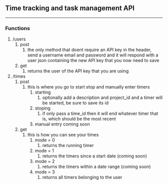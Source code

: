 ## Time tracking and task management API
-----


### Functions

1. /users
   1. post
      1. the only method that doent require an API key in the header, send a username email and password and it will respond with a user json containing the new API key that you now need to save
   2. get
      1. returns the user of the API key that you are using
2. /times
   1. post
      1. this is where you go to start stop and manually enter timers
         1. starting
            1. optionally add a description and project_id and a timer will be started, be sure to save its id
         2. stoping
            1. if only pass a time_id then it will end whatever timer that is, which should be the most recent
         3. manual entry coming soon
   2. get
      1. this is how you can see your times
         1. mode = 0
            1. returns the running timer
         2. mode = 1
            1. returns the timers since a start date (coming soon)
         3. mode = 2
            1. returns the timers within a date range (coming soon)
         4. mode = 3
            1. returns all timers belonging to the user